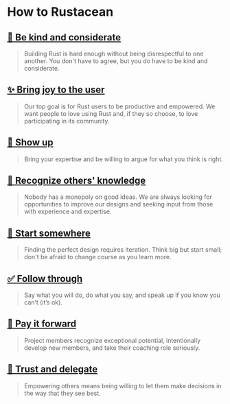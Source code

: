 # How to Rustacean

## [💖 Be kind and considerate](./how_to_rustacean/be_kind.md)

> Building Rust is hard enough without being disrespectful to one another. You don't have to agree, but you do have to be kind and considerate.

## [✨ Bring joy to the user](./how_to_rustacean/bring_joy.md)

> Our top goal is for Rust users to be productive and empowered. We want people to love using Rust and, if they so choose, to love participating in its community.

## [👋 Show up](./how_to_rustacean/show_up.md)

> Bring your expertise and be willing to argue for what you think is right.

## [🔭 Recognize others' knowledge](./how_to_rustacean/recognize_others.md)

> Nobody has a monopoly on good ideas. We are always looking for opportunities to improve our designs and seeking input from those with experience and expertise.

## [🔁 Start somewhere](./how_to_rustacean/start_somewhere.md)

> Finding the perfect design requires iteration. Think big but start small; don't be afraid to change course as you learn more.

## [✅ Follow through](./how_to_rustacean/follow_through.md)

> Say what you will do, do what you say, and speak up if you know you can’t (it’s ok).

## [🤝 Pay it forward](./how_to_rustacean/pay_it_forward.md)

> Project members recognize exceptional potential, intentionally develop new members, and take their coaching role seriously.

## [🎁 Trust and delegate](./how_to_rustacean/trust_and_delegate.md)

> Empowering others means being willing to let them make decisions in the way that they see best.
